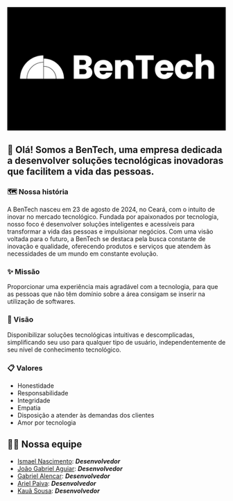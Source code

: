 <img src="https://github.com/BenTech-CE/techos/blob/main/design/logos/bentechpreto.png?raw=true" width="600px">

## 👋 Olá! Somos a BenTech, uma empresa dedicada a desenvolver soluções tecnológicas inovadoras que facilitem a vida das pessoas.

### 🗺️ Nossa história
A BenTech nasceu em 23 de agosto de 2024, no Ceará, com o intuito de inovar no mercado tecnológico. Fundada por apaixonados por tecnologia, nosso foco é desenvolver soluções inteligentes e acessíveis para transformar a vida das pessoas e impulsionar negócios. Com uma visão voltada para o futuro, a BenTech se destaca pela busca constante de inovação e qualidade, oferecendo produtos e serviços que atendem às necessidades de um mundo em constante evolução.

### ✨ Missão
Proporcionar uma experiência mais agradável com a tecnologia, para que as pessoas que não têm domínio sobre a área consigam se inserir na utilização de softwares.

### 👀 Visão
Disponibilizar soluções tecnológicas intuitivas e descomplicadas, simplificando seu uso para qualquer tipo de usuário, independentemente de seu nível de conhecimento tecnológico.

### 📋 Valores
- Honestidade
- Responsabilidade
- Integridade
- Empatia
- Disposição a atender às demandas dos clientes
- Amor por tecnologia

## 👨‍💻 Nossa equipe
- [Ismael Nascimento](https://github.com/ismaelnascimento): ***Desenvolvedor***
- [João Gabriel Aguiar](https://github.com/Jot4g3): ***Desenvolvedor***
- [Gabriel Alencar](https://github.com/Bilinhas): ***Desenvolvedor***
- [Ariel Paiva](https://github.com/Ariel-Paiva): ***Desenvolvedor***
- [Kauã Sousa](https://github.com/kkauaon): ***Desenvolvedor***

